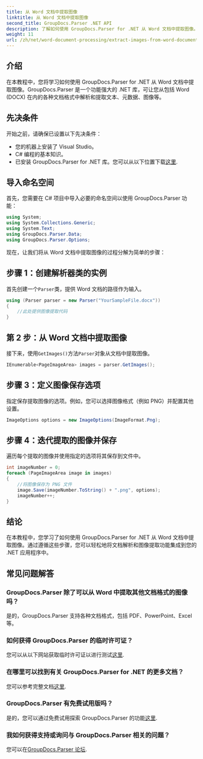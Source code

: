 ```yaml
---
title: 从 Word 文档中提取图像
linktitle: 从 Word 文档中提取图像
second_title: GroupDocs.Parser .NET API
description: 了解如何使用 GroupDocs.Parser for .NET 从 Word 文档中提取图像。本教程提供将图像集成到 .NET 的分步指导。
weight: 11
url: /zh/net/word-document-processing/extract-images-from-word-document/
---
```

## 介绍
在本教程中，您将学习如何使用 GroupDocs.Parser for .NET 从 Word 文档中提取图像。GroupDocs.Parser 是一个功能强大的 .NET 库，可让您从包括 Word (DOCX) 在内的各种文档格式中解析和提取文本、元数据、图像等。
## 先决条件
开始之前，请确保已设置以下先决条件：
- 您的机器上安装了 Visual Studio。
- C# 编程的基本知识。
- 已安装 GroupDocs.Parser for .NET 库。您可以从以下位置下载[这里](https://releases.groupdocs.com/parser/net/).
## 导入命名空间
首先，您需要在 C# 项目中导入必要的命名空间以使用 GroupDocs.Parser 功能：
```csharp
using System;
using System.Collections.Generic;
using System.Text;
using GroupDocs.Parser.Data;
using GroupDocs.Parser.Options;
```
现在，让我们将从 Word 文档中提取图像的过程分解为简单的步骤：
## 步骤 1：创建解析器类的实例
首先创建一个`Parser`类，提供 Word 文档的路径作为输入。
```csharp
using (Parser parser = new Parser("YourSampleFile.docx"))
{
    //此处提供图像提取代码
}
```
## 第 2 步：从 Word 文档中提取图像
接下来，使用`GetImages()`方法`Parser`对象从文档中提取图像。
```csharp
IEnumerable<PageImageArea> images = parser.GetImages();
```
## 步骤 3：定义图像保存选项
指定保存提取图像的选项。例如，您可以选择图像格式（例如 PNG）并配置其他设置。
```csharp
ImageOptions options = new ImageOptions(ImageFormat.Png);
```
## 步骤 4：迭代提取的图像并保存
遍历每个提取的图像并使用指定的选项将其保存到文件中。
```csharp
int imageNumber = 0;
foreach (PageImageArea image in images)
{
    //将图像保存为 PNG 文件
    image.Save(imageNumber.ToString() + ".png", options);
    imageNumber++;
}
```
## 结论
在本教程中，您学习了如何使用 GroupDocs.Parser for .NET 从 Word 文档中提取图像。通过遵循这些步骤，您可以轻松地将文档解析和图像提取功能集成到您的 .NET 应用程序中。

## 常见问题解答
### GroupDocs.Parser 除了可以从 Word 中提取其他文档格式的图像吗？
是的，GroupDocs.Parser 支持各种文档格式，包括 PDF、PowerPoint、Excel 等。
### 如何获得 GroupDocs.Parser 的临时许可证？
您可以从以下网站获取临时许可证以进行测试[这里](https://purchase.groupdocs.com/temporary-license/).
### 在哪里可以找到有关 GroupDocs.Parser for .NET 的更多文档？
您可以参考完整文档[这里](https://tutorials.groupdocs.com/parser/net/).
### GroupDocs.Parser 有免费试用版吗？
是的，您可以通过免费试用探索 GroupDocs.Parser 的功能[这里](https://releases.groupdocs.com/).
### 我如何获得支持或询问与 GroupDocs.Parser 相关的问题？
您可以在[GroupDocs.Parser 论坛](https://forum.groupdocs.com/c/parser/17).